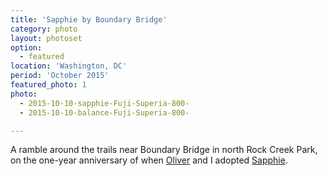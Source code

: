 ```yaml
---
title: 'Sapphie by Boundary Bridge'
category: photo
layout: photoset
option:
  - featured
location: 'Washington, DC'
period: 'October 2015'
featured_photo: 1
photo:
  - 2015-10-10-sapphie-Fuji-Superia-800-
  - 2015-10-10-balance-Fuji-Superia-800-

---
```

A ramble around the trails near Boundary Bridge in north Rock Creek Park, on the one-year anniversary of when [Oliver](https://olivermak.es) and I adopted [Sapphie](/2014/sapphie/).
